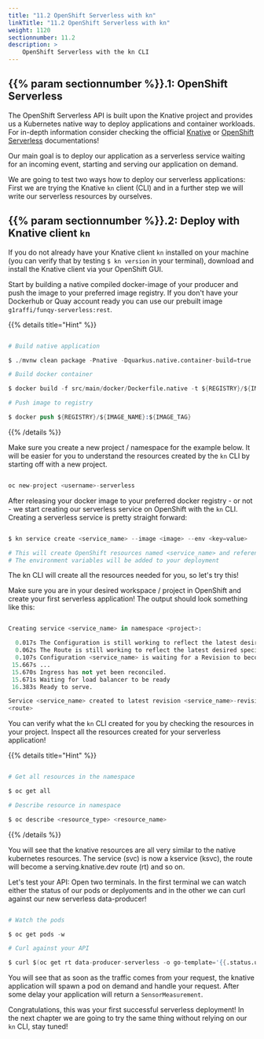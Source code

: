```yaml
---
title: "11.2 OpenShift Serverless with kn"
linkTitle: "11.2 OpenShift Serverless with kn"
weight: 1120
sectionnumber: 11.2
description: >
    OpenShift Serverless with the kn CLI
---
```


## {{% param sectionnumber %}}.1: OpenShift Serverless

The OpenShift Serverless API is built upon the Knative project and provides us a Kubernetes native way to deploy applications and container workloads. For in-depth information consider checking the official [Knative](https://knative.dev/) or [OpenShift Serverless](https://www.openshift.com/learn/topics/serverless) documentations!

Our main goal is to deploy our application as a serverless service waiting for an incoming event, starting and serving our application on demand.

We are going to test two ways how to deploy our serverless applications: First we are trying the Knative `kn` client (CLI) and in a further step we will write our serverless resources by ourselves.


## {{% param sectionnumber %}}.2: Deploy with Knative client `kn`

If you do not already have your Knative client `kn` installed on your machine (you can verify that by testing `$ kn version` in your terminal), download and install the Knative client via your OpenShift GUI.

Start by building a native compiled docker-image of your producer and push the image to your preferred image registry. If you don't have your Dockerhub or Quay account ready you can use our prebuilt image `g1raffi/funqy-serverless:rest`.

{{% details title="Hint" %}}

```s

# Build native application

$ ./mvnw clean package -Pnative -Dquarkus.native.container-build=true

# Build docker container

$ docker build -f src/main/docker/Dockerfile.native -t ${REGISTRY}/${IMAGE_NAME}:${IMAGE_TAG} .

# Push image to registry

$ docker push ${REGISTRY}/${IMAGE_NAME}:${IMAGE_TAG}

```

{{% /details %}}

Make sure you create a new project / namespace for the example below. It will be easier for you to understand the resources created by the `kn` CLI by starting off with a new project.

```s

oc new-project <username>-serverless

```

After releasing your docker image to your preferred docker registry - or not - we start creating our serverless service on OpenShift with the `kn` CLI. Creating a serverless service is pretty straight forward:

```s

$ kn service create <service_name> --image <image> --env <key=value>

# This will create OpenShift resources named <service_name> and referencing the <image>
# The environment variables will be added to your deployment

```

The kn CLI will create all the resources needed for you, so let's try this!

Make sure you are in your desired workspace / project in OpenShift and create your first serverless application! The output should look something like this:

```s

Creating service <service_name> in namespace <project>:

  0.017s The Configuration is still working to reflect the latest desired specification.
  0.062s The Route is still working to reflect the latest desired specification.
  0.107s Configuration <service_name> is waiting for a Revision to become ready.
 15.667s ...
 15.670s Ingress has not yet been reconciled.
 15.671s Waiting for load balancer to be ready
 16.383s Ready to serve.

Service <service_name> created to latest revision <service_name>-revision_number is available at URL: 
<route>

```

You can verify what the `kn` CLI created for you by checking the resources in your project. Inspect all the resources created for your serverless application!

{{% details title="Hint" %}}

```s

# Get all resources in the namespace

$ oc get all

# Describe resource in namespace

$ oc describe <resource_type> <resource_name>

```

{{% /details %}}

You will see that the knative resources are all very similar to the native kubernetes resources. The service (svc) is now a kservice (ksvc), the route will become a serving.knative.dev route (rt) and so on.

Let's test your API: Open two terminals. In the first terminal we can watch either the status of our pods or deplyoments and in the other we can curl against our new serverless data-producer!

```s

# Watch the pods

$ oc get pods -w

# Curl against your API

$ curl $(oc get rt data-producer-serverless -o go-template='{{.status.url}}')/data

```

You will see that as soon as the traffic comes from your request, the knative application will spawn a pod on demand and handle your request. After some delay your application will return a `SensorMeasurement`.

Congratulations, this was your first successful serverless deployment! In the next chapter we are going to try the same thing without relying on our `kn` CLI, stay tuned!
